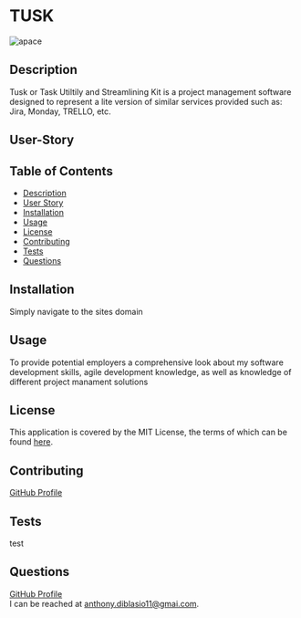 # TUSK
![apace](https://img.shields.io/badge/license-Apache%20License%202.0-blue)
## Description
Tusk or Task Utiltily and Streamlining Kit is a project management software designed to represent a lite version of similar services provided such as: Jira, Monday, TRELLO, etc.
## User-Story

## Table of Contents
* [Description](#description)
* [User Story](#user-story)
* [Installation](#installation)
* [Usage](#usage)
* [License](#license)
* [Contributing](#contributing)
* [Tests](#tests)
* [Questions](#questions)
## Installation
Simply navigate to the sites domain 
## Usage
To provide potential employers a comprehensive look about my software development skills, agile development knowledge, as well as knowledge of different project manament solutions 
## License

This application is covered by the MIT License, the terms of which can be found [here](https://opensource.org/licenses/MIT).
    
## Contributing
[GitHub Profile](https://github.com/AnthonyDiBlasio/)  
## Tests
test
## Questions
[GitHub Profile](https://github.com/AnthonyDiBlasio/)  
I can be reached at anthony.diblasio11@gmai.com.
